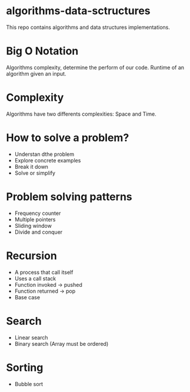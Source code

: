 # algorithms-data-sctructures

This repo contains algorithms and data structures implementations.

# Big O Notation

Algorithms complexity, determine the perform of our code.
Runtime of an algorithm given an input.

# Complexity

Algorithms have two differents complexities: Space and Time.

# How to solve a problem?
- Understan dthe problem
- Explore concrete examples
- Break it down
- Solve or simplify

# Problem solving patterns

- Frequency counter
- Multiple pointers
- Sliding window
- Divide and conquer

# Recursion

- A process that call itself
- Uses a call stack
- Function invoked -> pushed
- Function returned -> pop
- Base case

# Search
- Linear search
- Binary search (Array must be ordered)

# Sorting
- Bubble sort
